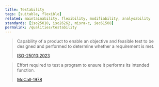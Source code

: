 ```yaml
---
title: Testability
tags: [suitable, flexible]
related: maintainability, flexibility, modifiability, analysability
standards: [iso25010, iso26262, misra-c, iec61508]
permalink: /qualities/testability
---
```


>Capability of a product to enable an objective and feasible test to be designed and performed to determine whether a requirement is met.
>
>[ISO-25010:2023](/references/#iso-25010-2023)

> Effort required to test a program to ensure it performs its intended function.
> 
> [McCall-1978](/references/#mccall)
